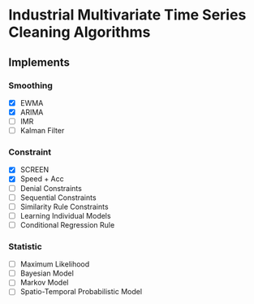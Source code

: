 # Industrial Multivariate Time Series Cleaning Algorithms

## Implements

### Smoothing

- [x] EWMA
- [x] ARIMA
- [ ] IMR
- [ ] Kalman Filter

### Constraint

- [x] SCREEN
- [x] Speed + Acc
- [ ] Denial Constraints
- [ ] Sequential Constraints
- [ ] Similarity Rule Constraints
- [ ] Learning Individual Models
- [ ] Conditional Regression Rule

### Statistic

- [ ] Maximum Likelihood
- [ ] Bayesian Model
- [ ] Markov Model
- [ ] Spatio-Temporal Probabilistic Model